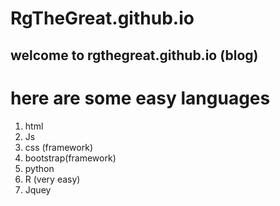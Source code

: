 # RgTheGreat.github.io

## welcome to rgthegreat.github.io (blog)


# here are some easy languages 
1. html
2. Js
3. css (framework)
4. bootstrap(framework)
5. python
6. R (very easy)
7. Jquey 
